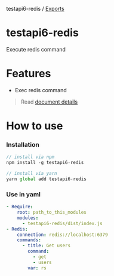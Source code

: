testapi6-redis / [Exports](modules.md)

# testapi6-redis
Execute redis command

# Features
- Exec redis command

> Read [document details](./docs/modules.md)

# How to use
### Installation
```javascript
// install via npm
npm install -g testapi6-redis

// install via yarn
yarn global add testapi6-redis
```

### Use in yaml
```yaml
- Require:
    root: path_to_this_modules
    modules:
      - testapi6-redis/dist/index.js
- Redis:
    connection: redis://localhost:6379
    commands: 
      - title: Get users
        command: 
          - get
          - users
        var: rs
```
